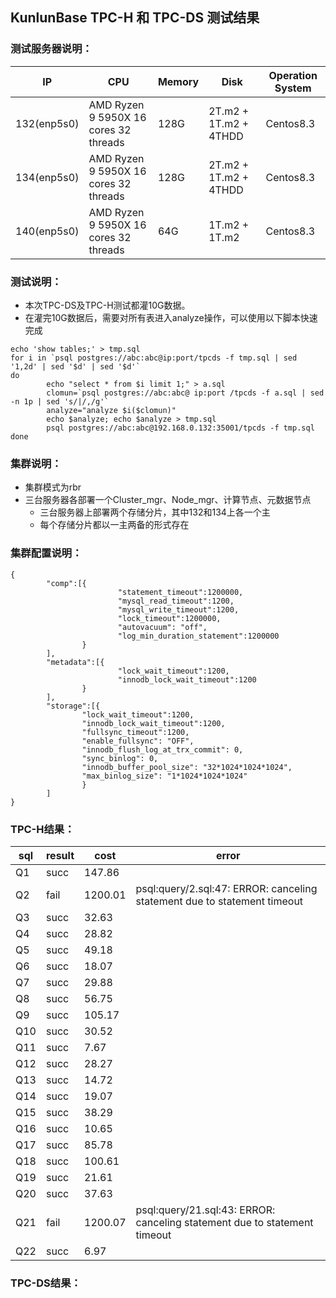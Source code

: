## KunlunBase TPC-H 和 TPC-DS 测试结果
### 测试服务器说明：
| IP | CPU | Memory | Disk | Operation System |
| ---- | ---- | ---- | ---- | ---- |
| 132(enp5s0) | AMD Ryzen 9 5950X 16 cores 32 threads | 128G | 2T.m2 + 1T.m2 + 4THDD | Centos8.3 |
| 134(enp5s0) | AMD Ryzen 9 5950X 16 cores 32 threads | 128G | 2T.m2 + 1T.m2 + 4THDD | Centos8.3 |
| 140(enp5s0) | AMD Ryzen 9 5950X 16 cores 32 threads | 64G | 1T.m2 + 1T.m2 | Centos8.3 |

### 测试说明：
* 本次TPC-DS及TPC-H测试都灌10G数据。
* 在灌完10G数据后，需要对所有表进入analyze操作，可以使用以下脚本快速完成
```
echo 'show tables;' > tmp.sql
for i in `psql postgres://abc:abc@ip:port/tpcds -f tmp.sql | sed '1,2d' | sed '$d' | sed '$d'`
do
        echo "select * from $i limit 1;" > a.sql
        clomun=`psql postgres://abc:abc@ ip:port /tpcds -f a.sql | sed -n 1p | sed 's/|/,/g'`
        analyze="analyze $i($clomun)"
        echo $analyze; echo $analyze > tmp.sql
        psql postgres://abc:abc@192.168.0.132:35001/tpcds -f tmp.sql
done

```

### 集群说明：
* 集群模式为rbr
* 三台服务器各部署一个Cluster_mgr、Node_mgr、计算节点、元数据节点
  * 三台服务器上部署两个存储分片，其中132和134上各一个主
  * 每个存储分片都以一主两备的形式存在

### 集群配置说明：
```
{
        "comp":[{
                        "statement_timeout":1200000,
                        "mysql_read_timeout":1200,
                        "mysql_write_timeout":1200,
                        "lock_timeout":1200000,
                        "autovacuum": "off",
                        "log_min_duration_statement":1200000
                }
        ],
        "metadata":[{
                        "lock_wait_timeout":1200,
                        "innodb_lock_wait_timeout":1200
                }
        ],
        "storage":[{
                "lock_wait_timeout":1200,
                "innodb_lock_wait_timeout":1200,
                "fullsync_timeout":1200,
                "enable_fullsync": "OFF",
                "innodb_flush_log_at_trx_commit": 0,
                "sync_binlog": 0,
                "innodb_buffer_pool_size": "32*1024*1024*1024",
                "max_binlog_size": "1*1024*1024*1024"
                }
        ]
}

```

### TPC-H结果：
| sql | result | cost | error |
| ---- | ---- | ---- | ---- |
| Q1 | succ | 147.86 | |
| Q2 | fail | 1200.01 | psql:query/2.sql:47: ERROR:  canceling statement due to statement timeout |
| Q3 | succ | 32.63 | |
| Q4 | succ | 28.82 | |
| Q5 | succ | 49.18 | |
| Q6 | succ | 18.07 | |
| Q7 | succ | 29.88 | |
| Q8 | succ | 56.75 | |
| Q9 | succ | 105.17 | |
| Q10 | succ | 30.52 | |
| Q11 | succ | 7.67 | |
| Q12 | succ | 28.27 | |
| Q13 | succ | 14.72 | |
| Q14 | succ | 19.07 | |
| Q15 | succ | 38.29 | |
| Q16 | succ | 10.65 | |
| Q17 | succ | 85.78 | |
| Q18 | succ | 100.61 | |
| Q19 | succ | 21.61 | |
| Q20 | succ | 37.63 | |
| Q21 | fail | 1200.07 | psql:query/21.sql:43: ERROR:  canceling statement due to statement timeout |
| Q22 | succ | 6.97 | |


### TPC-DS结果：

